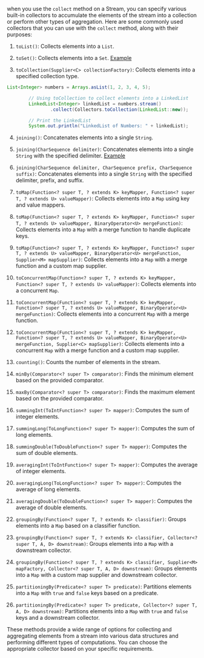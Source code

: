 when you use the `collect` method on a Stream, you can specify various built-in collectors to accumulate the elements of the stream into a collection or perform other types of aggregation. Here are some commonly used collectors that you can use with the `collect` method, along with their purposes:

1. `toList()`: Collects elements into a `List`.

2. `toSet()`: Collects elements into a `Set`. [Example](Example10.java)

3. `toCollection(Supplier<C> collectionFactory)`: Collects elements into a specified collection type.
```java
List<Integer> numbers = Arrays.asList(1, 2, 3, 4, 5);

        // Using toCollection to collect elements into a LinkedList
        LinkedList<Integer> linkedList = numbers.stream()
                .collect(Collectors.toCollection(LinkedList::new));

        // Print the LinkedList
        System.out.println("LinkedList of Numbers: " + linkedList);
```
4. `joining()`: Concatenates elements into a single `String`.

5. `joining(CharSequence delimiter)`: Concatenates elements into a single `String` with the specified delimiter. [Example](Example11.java)

6. `joining(CharSequence delimiter, CharSequence prefix, CharSequence suffix)`: Concatenates elements into a single `String` with the specified delimiter, prefix, and suffix.

7. `toMap(Function<? super T, ? extends K> keyMapper, Function<? super T, ? extends U> valueMapper)`: Collects elements into a `Map` using key and value mappers.

8. `toMap(Function<? super T, ? extends K> keyMapper, Function<? super T, ? extends U> valueMapper, BinaryOperator<U> mergeFunction)`: Collects elements into a `Map` with a merge function to handle duplicate keys.

9. `toMap(Function<? super T, ? extends K> keyMapper, Function<? super T, ? extends U> valueMapper, BinaryOperator<U> mergeFunction, Supplier<M> mapSupplier)`: Collects elements into a `Map` with a merge function and a custom map supplier.

10. `toConcurrentMap(Function<? super T, ? extends K> keyMapper, Function<? super T, ? extends U> valueMapper)`: Collects elements into a concurrent `Map`.

11. `toConcurrentMap(Function<? super T, ? extends K> keyMapper, Function<? super T, ? extends U> valueMapper, BinaryOperator<U> mergeFunction)`: Collects elements into a concurrent `Map` with a merge function.

12. `toConcurrentMap(Function<? super T, ? extends K> keyMapper, Function<? super T, ? extends U> valueMapper, BinaryOperator<U> mergeFunction, Supplier<C> mapSupplier)`: Collects elements into a concurrent `Map` with a merge function and a custom map supplier.

13. `counting()`: Counts the number of elements in the stream.

14. `minBy(Comparator<? super T> comparator)`: Finds the minimum element based on the provided comparator.

15. `maxBy(Comparator<? super T> comparator)`: Finds the maximum element based on the provided comparator.

16. `summingInt(ToIntFunction<? super T> mapper)`: Computes the sum of integer elements.

17. `summingLong(ToLongFunction<? super T> mapper)`: Computes the sum of long elements.

18. `summingDouble(ToDoubleFunction<? super T> mapper)`: Computes the sum of double elements.

19. `averagingInt(ToIntFunction<? super T> mapper)`: Computes the average of integer elements.

20. `averagingLong(ToLongFunction<? super T> mapper)`: Computes the average of long elements.

21. `averagingDouble(ToDoubleFunction<? super T> mapper)`: Computes the average of double elements.

22. `groupingBy(Function<? super T, ? extends K> classifier)`: Groups elements into a `Map` based on a classifier function.

23. `groupingBy(Function<? super T, ? extends K> classifier, Collector<? super T, A, D> downstream)`: Groups elements into a `Map` with a downstream collector.

24. `groupingBy(Function<? super T, ? extends K> classifier, Supplier<M> mapFactory, Collector<? super T, A, D> downstream)`: Groups elements into a `Map` with a custom map supplier and downstream collector.

25. `partitioningBy(Predicate<? super T> predicate)`: Partitions elements into a `Map` with `true` and `false` keys based on a predicate.

26. `partitioningBy(Predicate<? super T> predicate, Collector<? super T, A, D> downstream)`: Partitions elements into a `Map` with `true` and `false` keys and a downstream collector.

These methods provide a wide range of options for collecting and aggregating elements from a stream into various data structures and performing different types of computations. You can choose the appropriate collector based on your specific requirements.